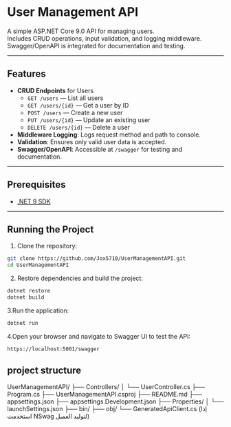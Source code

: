 # User Management API

A simple ASP.NET Core 9.0 API for managing users.  
Includes CRUD operations, input validation, and logging middleware.  
Swagger/OpenAPI is integrated for documentation and testing.

---

## Features

- **CRUD Endpoints** for Users
  - `GET /users` — List all users
  - `GET /users/{id}` — Get a user by ID
  - `POST /users` — Create a new user
  - `PUT /users/{id}` — Update an existing user
  - `DELETE /users/{id}` — Delete a user
- **Middleware Logging**: Logs request method and path to console.
- **Validation**: Ensures only valid user data is accepted.
- **Swagger/OpenAPI**: Accessible at `/swagger` for testing and documentation.

---

## Prerequisites

- [.NET 9 SDK](https://dotnet.microsoft.com/download/dotnet/9.0)

---

## Running the Project

1. Clone the repository:

```bash
git clone https://github.com/Jox5710/UserManagementAPI.git
cd UserManagementAPI
```
2. Restore dependencies and build the project:

```bash
dotnet restore
dotnet build
```
3.Run the application:
```bash
dotnet run
```
4.Open your browser and navigate to Swagger UI to test the API:
```bash
https://localhost:5001/swagger
```
## project structure
UserManagementAPI/
├── Controllers/
│   └── UserController.cs
├── Program.cs
├── UserManagementAPI.csproj
├── README.md
├── appsettings.json
├── appsettings.Development.json
├── Properties/
│   └── launchSettings.json
├── bin/
├── obj/
└── GeneratedApiClient.cs      (إذا استخدمت NSwag لتوليد العميل)


